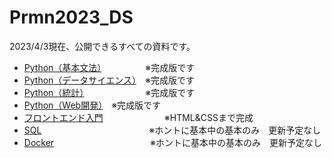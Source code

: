 # Prmn2023_DS

2023/4/3現在、公開できるすべての資料です。

- [Python（基本文法）](https://kiryu-3.github.io/Prmn2023_DS/python-basic/index.html#0)　　　　　※完成版です 
- [Python（データサイエンス）](https://kiryu-3.github.io/Prmn2023_DS/python-ds/index.html#0)　※完成版です
- [Python（統計）](https://kiryu-3.github.io/Prmn2023_DS/python-stats/index.html#0)　　　　　　　※完成版です
- [Python（Web開発）](https://kiryu-3.github.io/Prmn2023_DS/streamlit-ds/index.html#0)　※完成版です
- [フロントエンド入門](https://kiryu-3.github.io/Prmn2023_DS/frontend-ds/index.html#0)　　　　　　　※HTML&CSSまで完成
- [SQL](https://github.com/kiryu-3/Prmn2023_DS/tree/main/SQL)　　　　　　　　　　　　 ※ホントに基本中の基本のみ　更新予定なし
- [Docker](https://github.com/kiryu-3/Prmn2023_DS/tree/main/Docker)　　　　　　　　　　　※ホントに基本中の基本のみ　更新予定なし

